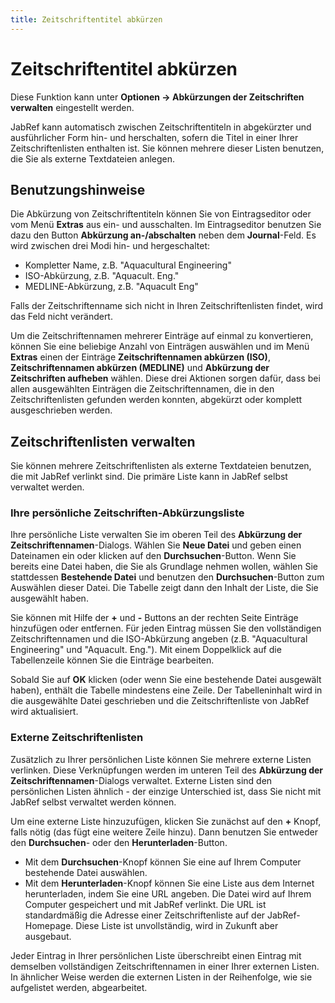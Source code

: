 ```yaml
---
title: Zeitschriftentitel abkürzen
---
```


# Zeitschriftentitel abkürzen

Diese Funktion kann unter **Optionen -&gt; Abkürzungen der Zeitschriften verwalten** eingestellt werden.

JabRef kann automatisch zwischen Zeitschriftentiteln in abgekürzter und ausführlicher Form hin- und herschalten, sofern die Titel in einer Ihrer Zeitschriftenlisten enthalten ist. Sie können mehrere dieser Listen benutzen, die Sie als externe Textdateien anlegen.

## Benutzungshinweise

Die Abkürzung von Zeitschriftentiteln können Sie von Eintragseditor oder vom Menü **Extras** aus ein- und ausschalten. Im Eintragseditor benutzen Sie dazu den Button **Abkürzung an-/abschalten** neben dem **Journal**-Feld. Es wird zwischen drei Modi hin- und hergeschaltet:

-   Kompletter Name, z.B. "Aquacultural Engineering"
-   ISO-Abkürzung, z.B. "Aquacult. Eng."
-   MEDLINE-Abkürzung, z.B. "Aquacult Eng"

Falls der Zeitschriftenname sich nicht in Ihren Zeitschriftenlisten findet, wird das Feld nicht verändert.

Um die Zeitschriftennamen mehrerer Einträge auf einmal zu konvertieren, können Sie eine beliebige Anzahl von Einträgen auswählen und im Menü **Extras** einen der Einträge **Zeitschriftennamen abkürzen (ISO)**, **Zeitschriftennamen abkürzen (MEDLINE)** und **Abkürzung der Zeitschriften aufheben** wählen. Diese drei Aktionen sorgen dafür, dass bei allen ausgewählten Einträgen die Zeitschriftennamen, die in den Zeitschriftenlisten gefunden werden konnten, abgekürzt oder komplett ausgeschrieben werden.

## Zeitschriftenlisten verwalten

Sie können mehrere Zeitschriftenlisten als externe Textdateien benutzen, die mit JabRef verlinkt sind. Die primäre Liste kann in JabRef selbst verwaltet werden.

### Ihre persönliche Zeitschriften-Abkürzungsliste

Ihre persönliche Liste verwalten Sie im oberen Teil des **Abkürzung der Zeitschriftennamen**-Dialogs. Wählen Sie **Neue Datei** und geben einen Dateinamen ein oder klicken auf den **Durchsuchen**-Button. Wenn Sie bereits eine Datei haben, die Sie als Grundlage nehmen wollen, wählen Sie stattdessen **Bestehende Datei** und benutzen den **Durchsuchen**-Button zum Auswählen dieser Datei. Die Tabelle zeigt dann den Inhalt der Liste, die Sie ausgewählt haben.

Sie können mit Hilfe der **+** und **-** Buttons an der rechten Seite Einträge hinzufügen oder entfernen. Für jeden Eintrag müssen Sie den vollständigen Zeitschriftennamen und die ISO-Abkürzung angeben (z.B. "Aquacultural Engineering" und "Aquacult. Eng."). Mit einem Doppelklick auf die Tabellenzeile können Sie die Einträge bearbeiten.

Sobald Sie auf **OK** klicken (oder wenn Sie eine bestehende Datei ausgewält haben), enthält die Tabelle mindestens eine Zeile. Der Tabelleninhalt wird in die ausgewählte Datei geschrieben und die Zeitschriftenliste von JabRef wird aktualisiert.

### Externe Zeitschriftenlisten

Zusätzlich zu Ihrer persönlichen Liste können Sie mehrere externe Listen verlinken. Diese Verknüpfungen werden im unteren Teil des **Abkürzung der Zeitschriftennamen**-Dialogs verwaltet. Externe Listen sind den persönlichen Listen ähnlich - der einzige Unterschied ist, dass Sie nicht mit JabRef selbst verwaltet werden können.

Um eine externe Liste hinzuzufügen, klicken Sie zunächst auf den **+** Knopf, falls nötig (das fügt eine weitere Zeile hinzu). Dann benutzen Sie entweder den **Durchsuchen**- oder den **Herunterladen**-Button.

-   Mit dem **Durchsuchen**-Knopf können Sie eine auf Ihrem Computer bestehende Datei auswählen.
-   Mit dem **Herunterladen**-Knopf können Sie eine Liste aus dem Internet herunterladen, indem Sie eine URL angeben. Die Datei wird auf Ihrem Computer gespeichert und mit JabRef verlinkt. Die URL ist standardmäßig die Adresse einer Zeitschriftenliste auf der JabRef-Homepage. Diese Liste ist unvollständig, wird in Zukunft aber ausgebaut.

Jeder Eintrag in Ihrer persönlichen Liste überschreibt einen Eintrag mit demselben vollständigen Zeitschriftennamen in einer Ihrer externen Listen. In ähnlicher Weise werden die externen Listen in der Reihenfolge, wie sie aufgelistet werden, abgearbeitet.
